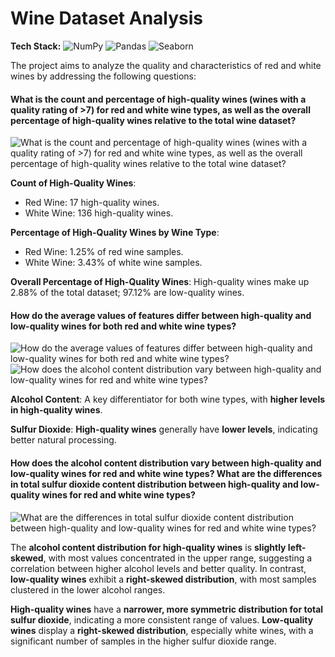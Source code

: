 # Wine Dataset Analysis

**Tech Stack:** ![NumPy](https://img.shields.io/badge/NumPy-013243?logo=numpy&logoColor=white) ![Pandas](https://img.shields.io/badge/Pandas-150458?logo=pandas&logoColor=white) ![Seaborn](https://img.shields.io/badge/Seaborn-377EB8?logo=seaborn&logoColor=white)

The project aims to analyze the quality and characteristics of red and white wines by addressing the following questions:

#### What is the count and percentage of high-quality wines (wines with a quality rating of >7) for red and white wine types, as well as the overall percentage of high-quality wines relative to the total wine dataset?

![What is the count and percentage of high-quality wines (wines with a quality rating of >7) for red and white wine types, as well as the overall percentage of high-quality wines relative to the total wine dataset?](https://github.com/yildiramdsa/wine_dataset_analysis/blob/main/images/q1.png)

**Count of High-Quality Wines**:

* Red Wine: 17 high-quality wines.
* White Wine: 136 high-quality wines.

**Percentage of High-Quality Wines by Wine Type**:

* Red Wine: 1.25% of red wine samples.
* White Wine: 3.43% of white wine samples.

**Overall Percentage of High-Quality Wines**: High-quality wines make up 2.88% of the total dataset; 97.12% are low-quality wines.

#### How do the average values of features differ between high-quality and low-quality wines for both red and white wine types?

![How do the average values of features differ between high-quality and low-quality wines for both red and white wine types?](https://github.com/yildiramdsa/wine_dataset_analysis/blob/main/images/q2.png)
![How does the alcohol content distribution vary between high-quality and low-quality wines for red and white wine types?](https://github.com/yildiramdsa/wine_dataset_analysis/blob/main/images/q3.png)

**Alcohol Content**: A key differentiator for both wine types, with **higher levels in high-quality wines**.

**Sulfur Dioxide**: **High-quality wines** generally have **lower levels**, indicating better natural processing.

#### How does the alcohol content distribution vary between high-quality and low-quality wines for red and white wine types? What are the differences in total sulfur dioxide content distribution between high-quality and low-quality wines for red and white wine types?

![What are the differences in total sulfur dioxide content distribution between high-quality and low-quality wines for red and white wine types?](https://github.com/yildiramdsa/wine_dataset_analysis/blob/main/images/q4.png)

The **alcohol content distribution for high-quality wines** is **slightly left-skewed**, with most values concentrated in the upper range, suggesting a correlation between higher alcohol levels and better quality. In contrast, **low-quality wines** exhibit a **right-skewed distribution**, with most samples clustered in the lower alcohol ranges.

**High-quality wines** have a **narrower, more symmetric distribution for total sulfur dioxide**, indicating a more consistent range of values. **Low-quality wines** display a **right-skewed distribution**, especially white wines, with a significant number of samples in the higher sulfur dioxide range.
